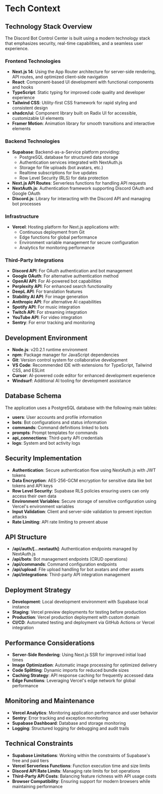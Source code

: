# Tech Context

## Technology Stack Overview

The Discord Bot Control Center is built using a modern technology stack that emphasizes security, real-time capabilities, and a seamless user experience.

### Frontend Technologies

- **Next.js 14**: Using the App Router architecture for server-side rendering, API routes, and optimized client-side navigation
- **React**: Component-based UI development with functional components and hooks
- **TypeScript**: Static typing for improved code quality and developer experience
- **Tailwind CSS**: Utility-first CSS framework for rapid styling and consistent design
- **shadcn/ui**: Component library built on Radix UI for accessible, customizable UI elements
- **Framer Motion**: Animation library for smooth transitions and interactive elements

### Backend Technologies

- **Supabase**: Backend-as-a-Service platform providing:
  - PostgreSQL database for structured data storage
  - Authentication services integrated with NextAuth.js
  - Storage for file uploads (bot avatars, etc.)
  - Realtime subscriptions for live updates
  - Row Level Security (RLS) for data protection
- **Next.js API Routes**: Serverless functions for handling API requests
- **NextAuth.js**: Authentication framework supporting Discord OAuth and Google OAuth
- **Discord.js**: Library for interacting with the Discord API and managing bot processes

### Infrastructure

- **Vercel**: Hosting platform for Next.js applications with:
  - Continuous deployment from Git
  - Edge functions for global performance
  - Environment variable management for secure configuration
  - Analytics for monitoring performance

### Third-Party Integrations

- **Discord API**: For OAuth authentication and bot management
- **Google OAuth**: For alternative authentication method
- **OpenAI API**: For AI-powered bot capabilities
- **Perplexity API**: For enhanced search functionality
- **DeepL API**: For translation features
- **Stability AI API**: For image generation
- **Anthropic API**: For alternative AI capabilities
- **Spotify API**: For music integration
- **Twitch API**: For streaming integration
- **YouTube API**: For video integration
- **Sentry**: For error tracking and monitoring

## Development Environment

- **Node.js**: v20.2.1 runtime environment
- **npm**: Package manager for JavaScript dependencies
- **Git**: Version control system for collaborative development
- **VS Code**: Recommended IDE with extensions for TypeScript, Tailwind CSS, and ESLint
- **Cursor**: AI-powered code editor for enhanced development experience
- **Windsurf**: Additional AI tooling for development assistance

## Database Schema

The application uses a PostgreSQL database with the following main tables:

- **users**: User accounts and profile information
- **bots**: Bot configurations and status information
- **commands**: Command definitions linked to bots
- **prompts**: Prompt templates for commands
- **api_connections**: Third-party API credentials
- **logs**: System and bot activity logs

## Security Implementation

- **Authentication**: Secure authentication flow using NextAuth.js with JWT tokens
- **Data Encryption**: AES-256-GCM encryption for sensitive data like bot tokens and API keys
- **Row Level Security**: Supabase RLS policies ensuring users can only access their own data
- **Environment Variables**: Secure storage of sensitive configuration using Vercel's environment variables
- **Input Validation**: Client and server-side validation to prevent injection attacks
- **Rate Limiting**: API rate limiting to prevent abuse

## API Structure

- **/api/auth/[...nextauth]**: Authentication endpoints managed by NextAuth.js
- **/api/bots**: Bot management endpoints (CRUD operations)
- **/api/commands**: Command configuration endpoints
- **/api/upload**: File upload handling for bot avatars and other assets
- **/api/integrations**: Third-party API integration management

## Deployment Strategy

- **Development**: Local development environment with Supabase local instance
- **Staging**: Vercel preview deployments for testing before production
- **Production**: Vercel production deployment with custom domain
- **CI/CD**: Automated testing and deployment via GitHub Actions or Vercel integration

## Performance Considerations

- **Server-Side Rendering**: Using Next.js SSR for improved initial load times
- **Image Optimization**: Automatic image processing for optimized delivery
- **Code Splitting**: Dynamic imports for reduced bundle sizes
- **Caching Strategy**: API response caching for frequently accessed data
- **Edge Functions**: Leveraging Vercel's edge network for global performance

## Monitoring and Maintenance

- **Vercel Analytics**: Monitoring application performance and user behavior
- **Sentry**: Error tracking and exception monitoring
- **Supabase Dashboard**: Database and storage monitoring
- **Logging**: Structured logging for debugging and audit trails

## Technical Constraints

- **Supabase Limitations**: Working within the constraints of Supabase's free and paid tiers
- **Vercel Serverless Functions**: Function execution time and size limits
- **Discord API Rate Limits**: Managing rate limits for bot operations
- **Third-Party API Costs**: Balancing feature richness with API usage costs
- **Browser Compatibility**: Ensuring support for modern browsers while maintaining performance
